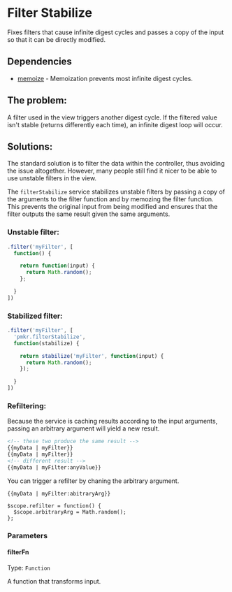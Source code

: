 # Filter Stabilize

Fixes filters that cause infinite digest cycles and passes a copy of the input so that it can be directly modified.

## Dependencies

- [memoize][1] - Memoization prevents most infinite digest cycles.

## The problem:

A filter used in the view triggers another digest cycle. If the filtered value isn't stable (returns differently each time), an infinite digest loop will occur.

## Solutions:

The standard solution is to filter the data within the controller, thus avoiding the issue altogether. However, many people still find it nicer to be able to use unstable filters in the view.

The `filterStabilize` service stabilizes unstable filters by passing a copy of the arguments to the filter function and by memozing the filter function. This prevents the original input from being modified and ensures that the filter outputs the same result given the same arguments.

### Unstable filter:

```javascript
.filter('myFilter', [
  function() {

    return function(input) {
      return Math.random();
    };

  }
])
```

### Stabilized filter:

```javascript
.filter('myFilter', [
  'pmkr.filterStabilize',
  function(stabilize) {

    return stabilize('myFilter', function(input) {
      return Math.random();
    });

  }
])
```

### Refiltering:

Because the service is caching results according to the input arguments, passing an arbitrary argument will yield a new result.

```html
<!-- these two produce the same result -->
{{myData | myFilter}}
{{myData | myFilter}}
<!-- different result -->
{{myData | myFilter:anyValue}}
```

You can trigger a refilter by chaning the arbitrary argument.

```
{{myData | myFilter:abitraryArg}}

$scope.refilter = function() {
  $scope.arbitraryArg = Math.random();
};
```

### Parameters

#### filterFn

Type: `Function`

A function that transforms input.

  [1]: https://github.com/m59peacemaker/angular-pmkr-components/tree/master/src/services/memoize